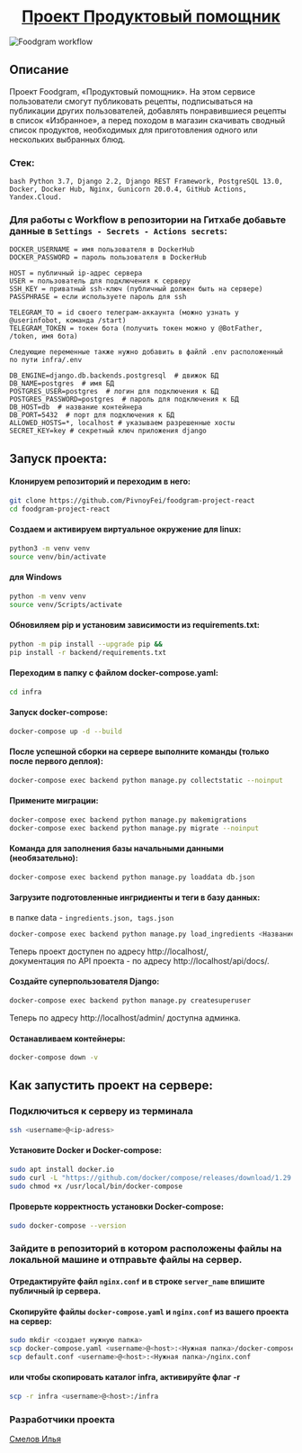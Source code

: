 <h1 align="center"><a target="_blank" href="https://github.com/PivnoyFei/foodgram-project-react/">Проект Продуктовый помощник</a></h1>

![Foodgram workflow](https://github.com/PivnoyFei/foodgram-project-react/actions/workflows/main.yml/badge.svg)

## Описание
Проект Foodgram, «Продуктовый помощник». На этом сервисе пользователи смогут публиковать рецепты, подписываться на публикации других пользователей, добавлять понравившиеся рецепты в список «Избранное», а перед походом в магазин скачивать сводный список продуктов, необходимых для приготовления одного или нескольких выбранных блюд.

### Стек:
```bash Python 3.7, Django 2.2, Django REST Framework, PostgreSQL 13.0, Docker, Docker Hub, Nginx, Gunicorn 20.0.4, GitHub Actions, Yandex.Cloud.```

### Для работы с Workflow в репозитории на Гитхабе добавьте данные в ```Settings - Secrets - Actions secrets```:
```
DOCKER_USERNAME = имя пользователя в DockerHub
DOCKER_PASSWORD = пароль пользователя в DockerHub

HOST = публичный ip-адрес сервера
USER = пользователь для подключения к серверу
SSH_KEY = приватный ssh-ключ (публичный должен быть на сервере)
PASSPHRASE = если используете пароль для ssh

TELEGRAM_TO = id своего телеграм-аккаунта (можно узнать у @userinfobot, команда /start)
TELEGRAM_TOKEN = токен бота (получить токен можно у @BotFather, /token, имя бота)

Следующие переменные также нужно добавить в файлй .env расположенный по пути infra/.env

DB_ENGINE=django.db.backends.postgresql  # движок БД
DB_NAME=postgres  # имя БД
POSTGRES_USER=postgres  # логин для подключения к БД
POSTGRES_PASSWORD=postgres  # пароль для подключения к БД
DB_HOST=db  # название контейнера
DB_PORT=5432  # порт для подключения к БД
ALLOWED_HOSTS=*, localhost # указываем разрешенные хосты
SECRET_KEY=key # секретный ключ приложения django
```

## Запуск проекта:
#### Клонируем репозиторий и переходим в него:
```bash
git clone https://github.com/PivnoyFei/foodgram-project-react
cd foodgram-project-react
```

#### Создаем и активируем виртуальное окружение для linux:
```bash
python3 -m venv venv
source venv/bin/activate
```

#### для Windows
```bash
python -m venv venv
source venv/Scripts/activate
```

#### Обновиляем pip и установим зависимости из requirements.txt:
```bash
python -m pip install --upgrade pip &&
pip install -r backend/requirements.txt
```

#### Переходим в папку с файлом docker-compose.yaml:
```bash
cd infra
```

#### Запуск docker-compose:
```bash
docker-compose up -d --build
```

#### После успешной сборки на сервере выполните команды (только после первого деплоя):
```bash
docker-compose exec backend python manage.py collectstatic --noinput
```

#### Примените миграции:
```bash
docker-compose exec backend python manage.py makemigrations
docker-compose exec backend python manage.py migrate --noinput
```

#### Команда для заполнения базы начальными данными (необязательно):
```bash
docker-compose exec backend python manage.py loaddata db.json
```

#### Загрузите подготовленные ингридиенты и теги в базу данных:
в папке data - ```ingredients.json, tags.json```
```bash
docker-compose exec backend python manage.py load_ingredients <Название файла>
```

Теперь проект доступен по адресу http://localhost/,  
документация по API проекта - по адресу http://localhost/api/docs/.


#### Создайте суперпользователя Django:
```bash
docker-compose exec backend python manage.py createsuperuser
```

Теперь по адресу http://localhost/admin/ доступна админка.

#### Останавливаем контейнеры:
```bash
docker-compose down -v
```

## Как запустить проект на сервере:
### Подключиться к серверу из терминала
```bash
ssh <username>@<ip-adress>
```

#### Установите Docker и Docker-compose:
```bash
sudo apt install docker.io
sudo curl -L "https://github.com/docker/compose/releases/download/1.29.2/docker-compose-$(uname -s)-$(uname -m)" -o /usr/local/bin/docker-compose
sudo chmod +x /usr/local/bin/docker-compose
```
#### Проверьте корректность установки Docker-compose:
```bash
sudo docker-compose --version
```

### Зайдите в репозиторий в котором расположены файлы на локальной машине и отправьте файлы на сервер.

#### Отредактируйте файл ```nginx.conf``` и в строке ```server_name``` впишите публичный ip сервера.
#### Скопируйте файлы ```docker-compose.yaml``` и ```nginx.conf``` из вашего проекта на сервер:
```bash
sudo mkdir <создает нужную папка>
scp docker-compose.yaml <username>@<host>:<Нужная папка>/docker-compose.yaml
scp default.conf <username>@<host>:<Нужная папка>/nginx.conf
```
#### или чтобы скопировать каталог infra, активируйте флаг -r
```bash
scp -r infra <username>@<host>:/infra
```

### Разработчики проекта
[Смелов Илья](https://github.com/PivnoyFei)
